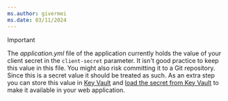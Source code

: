```yaml
---
ms.author: givermei
ms.date: 03/11/2024
---
```


> [!IMPORTANT]
> The *application.yml* file of the application currently holds the value of your client secret in the `client-secret` parameter. It isn't good practice to keep this value in this file. You might also risk committing it to a Git repository. Since this is a secret value it should be treated as such. As an extra step you can store this value in [Key Vault](/azure/key-vault/general/basic-concepts) and [load the secret from Key Vault](../../spring-framework/configure-spring-boot-starter-java-app-with-azure-key-vault.md) to make it available in your web application.
